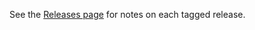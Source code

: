 See the [Releases page](https://github.com/kubernetes-sigs/gcp-compute-persistent-disk-csi-driver/releases) for notes on each tagged release.